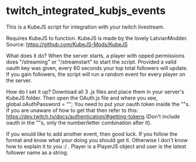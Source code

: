# twitch_integrated_kubjs_events
This is a KubeJS script for integration with your twitch livestream.

Requires KubeJS to function. KubeJS is made by the lovely LatvianModder. Source: https://github.com/KubeJS-Mods/KubeJS

What does it do?
When the server starts, a player with opped permissions does "/streaming" or "/streamstart" to start the script.
Provided a valid oauth key was given, every 60 seconds your top total followers will update. If you gain followers,
the script will run a random event for every player on the server.

How do I set it up?
Download all 3 .js files and place them in your server's KubeJS folder. Then open the OAuth.js file and where you see, 
global.oAuthPassword = "";
You need to put your oauth token inside the ""s. If you are unaware of how to get that then refer to this:
https://dev.twitch.tv/docs/authentication/#getting-tokens
(Don't include oauth in the ""s, only the number/letter combination after it).

If you would like to add another event, then good luck. If you follow the format and know what your doing you should get
it. Otherwise I don't know how to explain it to you :/ . Player is a PlayerJS object and user is the latest follower name as a string.

